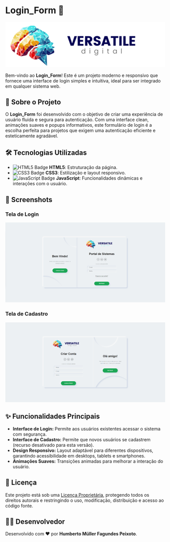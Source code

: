 
# Login_Form 🌟

![Logo](assets/img/logo.png)

Bem-vindo ao **Login_Form**! Este é um projeto moderno e responsivo que fornece uma interface de login simples e intuitiva, ideal para ser integrado em qualquer sistema web.

## 🚀 Sobre o Projeto

O **Login_Form** foi desenvolvido com o objetivo de criar uma experiência de usuário fluida e segura para autenticação. Com uma interface clean, animações suaves e popups informativos, este formulário de login é a escolha perfeita para projetos que exigem uma autenticação eficiente e esteticamente agradável.

## 🛠️ Tecnologias Utilizadas

- ![HTML5 Badge](https://img.shields.io/badge/-HTML5-E34F26?style=flat-square&logo=html5&logoColor=white) **HTML5**: Estruturação da página.
- ![CSS3 Badge](https://img.shields.io/badge/-CSS3-1572B6?style=flat-square&logo=css3) **CSS3**: Estilização e layout responsivo.
- ![JavaScript Badge](https://img.shields.io/badge/-JavaScript-F7DF1E?style=flat-square&logo=javascript&logoColor=black) **JavaScript**: Funcionalidades dinâmicas e interações com o usuário.

## 📸 Screenshots

### Tela de Login
![Screenshot Login](assets/img/Screenshot1_login.png)

### Tela de Cadastro
![Screenshot Cadastro](assets/img/Screenshot2_cadastro.png)

## ✨ Funcionalidades Principais

- **Interface de Login:** Permite aos usuários existentes acessar o sistema com segurança.
- **Interface de Cadastro:** Permite que novos usuários se cadastrem (recurso desativado para esta versão).
- **Design Responsivo:** Layout adaptável para diferentes dispositivos, garantindo acessibilidade em desktops, tablets e smartphones.
- **Animações Suaves:** Transições animadas para melhorar a interação do usuário.

## 📝 Licença

Este projeto está sob uma [Licença Proprietária](LICENSE), protegendo todos os direitos autorais e restringindo o uso, modificação, distribuição e acesso ao código fonte.

## 👨‍💻 Desenvolvedor

Desenvolvido com ❤️ por **Humberto Müller Fagundes Peixoto**.
